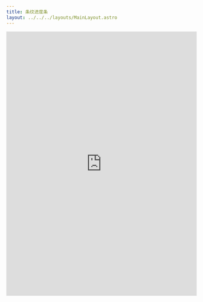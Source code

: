 ```yaml
---
title: 条纹进度条
layout: ../../../layouts/MainLayout.astro
---
```


<iframe height="700" style="width: 100%;" scrolling="no" title="条纹进度条" src="https://codepen.io/javascriptfield/embed/GRxgLrj?default-tab=result" frameborder="no" loading="lazy" allowtransparency="true" allowfullscreen="true">
  See the Pen <a href="https://codepen.io/javascriptfield/pen/GRxgLrj">
  条纹进度条</a> by ye (<a href="https://codepen.io/javascriptfield">@javascriptfield</a>)
  on <a href="https://codepen.io">CodePen</a>.
</iframe>

